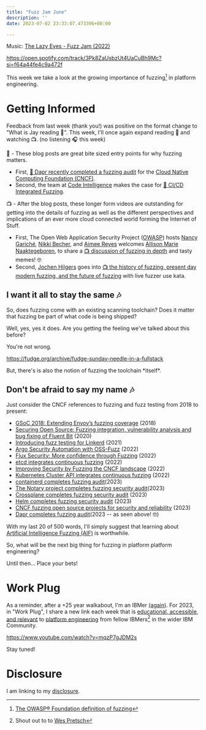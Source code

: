```yaml
---
title: "Fuzz Jam June"
description: ''
date: 2023-07-02 23:33:07.473396+00:00

---
```


 

Music: [The Lazy Eyes - Fuzz Jam (2022)](https://www.youtube.com/watch?v=GFyNk8w1opw)

https://open.spotify.com/track/3Pk8ZaUsbzUt4UaCuBh9Mc?si=f64a44fe4c9a472f

This week we take a look at the growing importance of fuzzing[^fuzzing] in platform engineering.

# Getting Informed

Feedback from last week (thank you!) was positive on the format change to "What is Jay reading 📖". This week, I'll once again expand reading 📖 and watching 📺. (no listening 🎧 this week)

📖 - These blog posts are great bite sized entry points for why fuzzing matters.

- First, [📖 Dapr recently completed a fuzzing audit](https://www.cncf.io/blog/2023/06/30/dapr-completes-fuzzing-audit/) for the [Cloud Native Computing Foundation (CNCF)](https://www.cncf.io).
- Second, the team at [Code Intelligence](https://www.code-intelligence.com/) makes the case for [📖 CI/CD Integrated Fuzzing](https://www.code-intelligence.com/blog/cicd-integrated-fuzzing-automotive-software-security).

📺 - After the blog posts, these longer form videos are outstanding for getting into the details of fuzzing as well as the different perspectives and implications of an ever more cloud connected world forming the Internet of Stuff.

- First, The Open Web Application Security Project ([OWASP](https://owasp.org)) hosts [Nancy Gariché](https://www.linkedin.com/in/nancygariche), [Nikki Becher](https://www.linkedin.com/in/nicolebecher/), and [Aimee Reyes](https://www.linkedin.com/in/reyesai/) welcomes [Allison Marie Naaktegeboren](https://www.linkedin.com/in/anaaktge/), to share a [📺 discussion of fuzzing in depth](https://www.youtube.com/watch?v=-RGuAG0ZaZE) and tasty memes! 🤓
- Second, [Jochen Hilgers](https://www.linkedin.com/in/jochen-hilgers/) goes into [📺 the history of fuzzing, present day modern fuzzing, and the future of fuzzing](https://media.ccc.de/v/froscon2022-2772-introduction\_to\_modern\_fuzzing) with live fuzzer use kata.

## I want it all to stay the same 🎶

So, does fuzzing come with an existing scanning toolchain? Does it matter that fuzzing be part of what code is being shipped?

Well, yes, yes it does. Are you getting the feeling we've talked about this before?

You're not wrong.

https://fudge.org/archive/fudge-sunday-needle-in-a-fullstack

But, there's is also the notion of fuzzing the toolchain \*itself\*.

## Don't be afraid to say my name 🎶

Just consider the CNCF references to fuzzing and fuzz testing from 2018 to present:

- [GSoC 2018: Extending Envoy’s fuzzing coverage](https://www.cncf.io/blog/2018/09/28/gsoc-2018-extending-envoys-fuzzing-coverage/) (2018)
- [Securing Open Source: Fuzzing integration, vulnerability analysis and bug fixing of Fluent Bit](https://www.cncf.io/blog/2020/12/15/securing-open-source-fuzzing-integration-vulnerability-a..) (2020)
- [Introducing fuzz testing for Linkerd](https://www.cncf.io/blog/2021/05/11/introducing-fuzz-testing-for-linkerd/) (2021)
- [Argo Security Automation with OSS-Fuzz](https://www.cncf.io/blog/2022/02/28/argo-security-automation-with-oss-fuzz/) (2022)
- [Flux Security: More confidence through Fuzzing](https://www.cncf.io/blog/2022/03/11/flux-security-more-confidence-through-fuzzing/) (2022)
- [etcd integrates continuous fuzzing](https://www.cncf.io/blog/2022/04/13/etcd-integrates-continuous-fuzzing/) (2022)
- [Improving Security by Fuzzing the CNCF landscape](https://www.cncf.io/blog/2022/06/28/improving-security-by-fuzzing-the-cncf-landscape/) (2022)
- [Kubernetes Cluster API integrates continuous fuzzing](https://www.cncf.io/blog/2022/07/20/kubernetes-cluster-api-integrates-continuous-fuzzing/) (2022)
- [containerd completes fuzzing audit](https://www.cncf.io/blog/2023/03/02/containerd-completes-fuzzing-audit/)(2023)
- [The Notary project completes fuzzing security audit](https://www.cncf.io/blog/2023/03/21/the-notary-project-completes-fuzzing-security-audit/)(2023)
- [Crossplane completes fuzzing security audit](https://www.cncf.io/blog/2023/03/24/crossplane-completes-fuzzing-security-audit/) (2023)
- [Helm completes fuzzing security audit](https://www.cncf.io/blog/2023/03/31/helm-completes-fuzzing-security-audit/) (2023)
- [CNCF fuzzing open source projects for security and reliability](https://www.cncf.io/blog/2023/04/18/cncf-fuzzing-open-source-projects-for-security-and-relia...) (2023)
- [Dapr completes fuzzing audit](https://www.cncf.io/blog/2023/06/30/dapr-completes-fuzzing-audit/)(2023 -- as seen above! 🤓)

With my last 20 of 500 words, I'll simply suggest that learning about [Artificial Intelligence Fuzzing (AIF)](https://blackkite.com/blog/rsac-2023-in-review/) is worthwhile.

So, what will be the next big thing for fuzzing in platform platform engineering?

Until then… Place your bets!

# Work Plug

As a reminder, after a +25 year walkabout, I'm an IBMer [(again)](https://jaycuthrell.com/about/). For 2023, in "Work Plug", I share a new link each week that is [educational, accessible, and relevant](https://www.youtube.com/watch?v=mqzP7gJDM2s) to [platform engineering](https://www.ibm.com/consulting/platform-engineering-services) from fellow IBMers[^IBMer] in the wider IBM Community.

https://www.youtube.com/watch?v=mqzP7gJDM2s

Stay tuned!

# Disclosure

I am linking to my [disclosure](https://jaycuthrell.com/disclosure/).

[^fuzzing]: [The OWASP® Foundation definition of fuzzing](https://owasp.org/www-community/Fuzzing) 
[^IBMer]: Shout out to to [Wes Pretsch](https://www.linkedin.com/in/wesley-pretsch-2a1424190/)